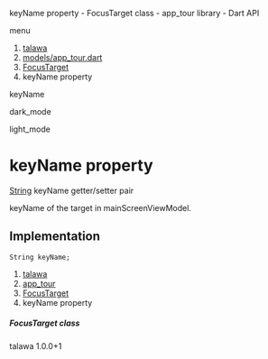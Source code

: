 




keyName property - FocusTarget class - app\_tour library - Dart API







menu

1. [talawa](../../index.html)
2. [models/app\_tour.dart](../../file-___home_harshil_Desktop_open-source_palisadoes_talawa_lib_models_app_tour/)
3. [FocusTarget](../../file-___home_harshil_Desktop_open-source_palisadoes_talawa_lib_models_app_tour/FocusTarget-class.html)
4. keyName property

keyName


dark\_mode

light\_mode




# keyName property


[String](https://api.flutter.dev/flutter/dart-core/String-class.html)
keyName
getter/setter pair

keyName of the target in mainScreenViewModel.


## Implementation

```
String keyName;
```

 


1. [talawa](../../index.html)
2. [app\_tour](../../file-___home_harshil_Desktop_open-source_palisadoes_talawa_lib_models_app_tour/)
3. [FocusTarget](../../file-___home_harshil_Desktop_open-source_palisadoes_talawa_lib_models_app_tour/FocusTarget-class.html)
4. keyName property

##### FocusTarget class





talawa
1.0.0+1






